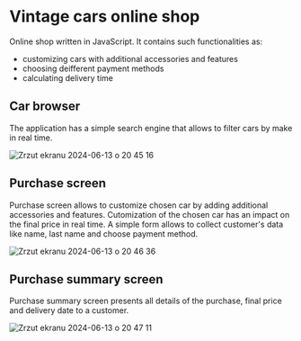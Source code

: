 # Vintage cars online shop
Online shop written in JavaScript. It contains such functionalities as: 
- customizing cars with additional accessories and features
- choosing deifferent payment methods
- calculating delivery time

## Car browser
The application has a simple search engine that allows to filter cars by make in real time.

![Zrzut ekranu 2024-06-13 o 20 45 16](https://github.com/nicola-janicka/vintage_cars_shop/assets/114822454/0f2edcc1-a14a-42dd-a68f-181e6abb7237)

## Purchase screen
Purchase screen allows to customize chosen car by adding additional accessories and features. 
Cutomization of the chosen car has an impact on the final price in real time.
A simple form allows to collect customer's data like name, last name and choose payment method.

![Zrzut ekranu 2024-06-13 o 20 46 36](https://github.com/nicola-janicka/vintage_cars_shop/assets/114822454/2325bee2-5f1c-4243-963d-8ebdecb29997)

## Purchase summary screen
Purchase summary screen presents all details of the purchase, final price and delivery date to a customer.

![Zrzut ekranu 2024-06-13 o 20 47 11](https://github.com/nicola-janicka/vintage_cars_shop/assets/114822454/0a070611-2838-4304-aa6e-1db0a5e1143a)
